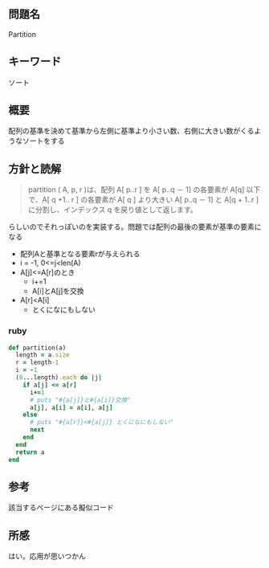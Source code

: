 ## 問題名
Partition
## キーワード
ソート

## 概要
配列の基準を決めて基準から左側に基準より小さい数、右側に大きい数がくるようなソートをする

## 方針と読解
> partition ( A, p, r )は、配列 A[ p..r ] を A[ p..q － 1] の各要素が A[q] 以下で、A[ q +1.. r ] の各要素が A[ q ] より大きい A[ p..q － 1] と A[q + 1..r ] に分割し、インデックス q を戻り値として返します。

らしいのでそれっぽいのを実装する。問題では配列の最後の要素が基準の要素になる

- 配列Aと基準となる要素rが与えられる
- i = -1, 0<=j<len(A)
- A[j]<=A[r]のとき
    - i+=1
    - A[i]とA[j]を交換
- A[r]<A[i]
    - とくになにもしない
### ruby
```ruby
def partition(a)
  length = a.size
  r = length-1
  i = -1
  (0...length).each do |j|
    if a[j] <= a[r]
      i+=1
      # puts "#{a[j]}と#{a[i]}交換"
      a[j], a[i] = a[i], a[j]
    else
      # puts "#{a[r]}<#{a[j]} とくになにもしない"
      next
    end
  end
  return a
end
```

## 参考
該当するページにある擬似コード

## 所感
はい。応用が思いつかん